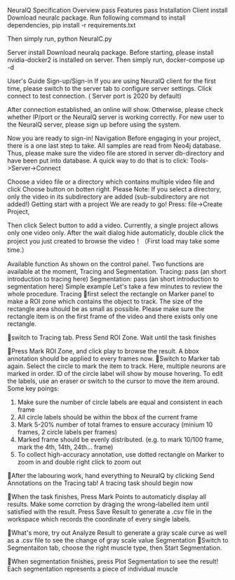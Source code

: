 NeuralQ Specification
Overview
pass
Features
pass
Installation
Client install
Download neuralc package. 
Run following command to install dependencies,
pip install -r requirements.txt

Then simply run,
python NeuralC.py

Server install
Download neuralq package. Before starting, please install nvidia-docker2 is installed on server.
Then simply run,
docker-compose up -d

User's Guide
Sign-up/Sign-in
If you are using NeuralQ client for the first time, please switch to the server tab to configure server settings. Click connect to test connection. ( Server port is 2020 by default)
 
After connection established, an online will show. Otherwise, please check whether IP/port or the NeuralQ server is working correctly. 
For new user to the NeuralQ server, please sign up before using the system.
 
Now you are ready to sign-in!
Navigation
Before engaging in your project, there is a one last step to take. All samples are read from Neo4j database. Thus, please make sure the video file are stored in server db-directory and have been put into database. A quick way to do that is to click: Tools->Server->Connect

Choose a video file or a directory which contains multiple video file and click Choose button on botten right. Please Note: If you select a directory, only the video in its subdirectory are added (sub-subdirectory are not added!)
Getting start with a project
We are ready to go! Press: file->Create Project,
 
Then click Select button to add a video. Currently, a single project allows only one video only. After the wait dialog hide automaticly, double click the project you just created to browse the video！（First load may take some time.）

Available function
As shown on the control panel. Two functions are available at the moment, Tracing and Segmentation.
Tracing: 
pass (an short introduction to tracing here)
Segmentation:
pass (an short introduction to segmentation here)
Simple example
Let's take a few minutes to review the whole procedure.
Tracing
first select the rectangle on Marker panel to make a ROI zone which contains the object to track. The size of the rectangle area should be as small as possible. Please make sure the rectangle item is on the first frame of the video and there exists only one rectangle.

switch to Tracing tab. Press Send ROI Zone. Wait until the task finishes
 
Press Mark ROI Zone, and click play to browse the result. A bbox annotation should be applied to every frames now.
Switch to Marker tab again. Select the circle to mark the item to track. Here, multiple neurons are marked in order. ID of the circle label will show by mouse hovering. To edit the labels, use an eraser or switch to the cursor to move the item around. 
Some key poings: 
1. Make sure the number of circle labels are equal and consistent in each frame
2. All circle labels should be within the bbox of the current frame
3. Mark 5-20% number of total frames to ensure accuracy (minium 10 frames, 2 circle labels per frames)
4. Marked frame should be evenly distributed. (e.g. to mark 10/100 frame, mark the 4th, 14th, 24th... frame)
5. To collect high-accuracy annotation, use dotted rectangle on Marker to zoom in and double right click to zoom out
 

After the labouring work, hand everything to NeuralQ by clicking Send Annotations on the Tracing tab! A tracing task should begin now
 
When the task finishes, Press Mark Points to automaticly display all results. Make some corrction by draging the wrong-labelled item until satisfied with the result. Press Save Result to generate a .csv file in the workspace which records the coordinate of every single labels.

What's more, try out Analyze Result to generate a gray scale curve as well as a .csv file to see the change of gray scale value
Segmentation
Switch to Segmentaiton tab, choose the right muscle type, then Start Segmentation.

When segmentation finishes, press Plot Segmentation to see the result! Each segmentation represents a piece of individual muscle 


